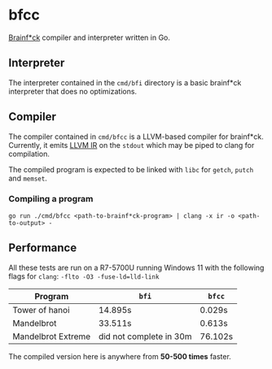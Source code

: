 # bfcc

[Brainf*ck](https://en.wikipedia.org/wiki/Brainfuck) compiler and interpreter
written in Go.

## Interpreter

The interpreter contained in the `cmd/bfi` directory is a basic brainf*ck
interpreter that does no optimizations.

## Compiler

The compiler contained in `cmd/bfcc` is a LLVM-based compiler for brainf*ck.
Currently, it emits [LLVM IR](https://llvm.org/docs/LangRef.html) on the
`stdout` which may be piped to clang for compilation.

The compiled program is expected to be linked with `libc` for `getch`, `putch`
and `memset`.

### Compiling a program

```shell
go run ./cmd/bfcc <path-to-brainf*ck-program> | clang -x ir -o <path-to-output> -
```

## Performance

All these tests are run on a R7-5700U running Windows 11 with the following
flags for `clang`: `-flto -O3 -fuse-ld=lld-link`

| Program            | `bfi`                   | `bfcc`  |
|--------------------|-------------------------|---------|
| Tower of hanoi     | 14.895s                 | 0.029s  |
| Mandelbrot         | 33.511s                 | 0.613s  |
| Mandelbrot Extreme | did not complete in 30m | 76.102s |

The compiled version here is anywhere from **50-500 times** faster.
